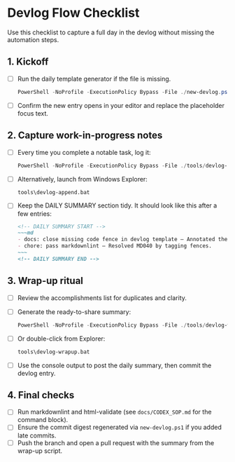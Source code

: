 # Devlog Flow Checklist

Use this checklist to capture a full day in the devlog without missing the automation steps.

## 1. Kickoff

- [ ] Run the daily template generator if the file is missing.

    ```powershell
    PowerShell -NoProfile -ExecutionPolicy Bypass -File ./new-devlog.ps1 -Date YYYY-MM-DD
    ```

- [ ] Confirm the new entry opens in your editor and replace the placeholder focus text.

## 2. Capture work-in-progress notes

- [ ] Every time you complete a notable task, log it:

    ```powershell
    PowerShell -NoProfile -ExecutionPolicy Bypass -File ./tools/devlog-append.ps1 -Title "short title" -Description "what changed"
    ```

- [ ] Alternatively, launch from Windows Explorer:

    ```bat
    tools\devlog-append.bat
    ```

- [ ] Keep the DAILY SUMMARY section tidy. It should look like this after a few entries:

    ```md
    <!-- DAILY SUMMARY START -->
    ~~~md
    - docs: close missing code fence in devlog template — Annotated the snippet block with a language tag.
    - chore: pass markdownlint — Resolved MD040 by tagging fences.
    ~~~
    <!-- DAILY SUMMARY END -->
    ```

## 3. Wrap-up ritual

- [ ] Review the accomplishments list for duplicates and clarity.
- [ ] Generate the ready-to-share summary:

    ```powershell
    PowerShell -NoProfile -ExecutionPolicy Bypass -File ./tools/devlog-wrapup.ps1
    ```

- [ ] Or double-click from Explorer:

    ```bat
    tools\devlog-wrapup.bat
    ```

- [ ] Use the console output to post the daily summary, then commit the devlog entry.

## 4. Final checks

- [ ] Run markdownlint and html-validate (see `docs/CODEX_SOP.md` for the command block).
- [ ] Ensure the commit digest regenerated via `new-devlog.ps1` if you added late commits.
- [ ] Push the branch and open a pull request with the summary from the wrap-up script.
